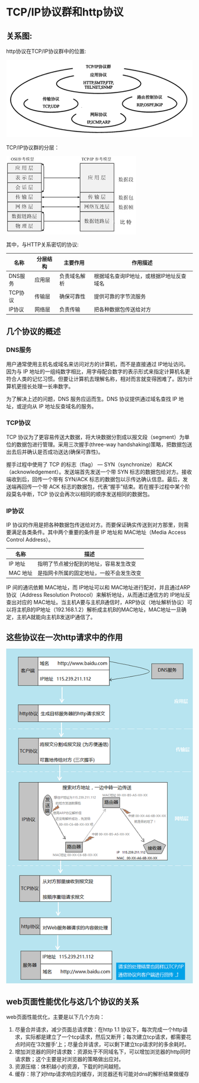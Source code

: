 # TCP/IP协议群和http协议

## 关系图:

http协议在TCP/IP协议群中的位置:

![](./imgs/20180616/tcpip.png)

TCP/IP协议群的分层：

![](./imgs/20180616/tcpip1.png)

其中，与HTTP关系密切的协议:

|名称|分层结构|主要作用|作用描述|
|---|---|---|---|
|DNS服务|应用层|负责域名解析|根据域名查询IP地址，或根据IP地址反查域名|
|TCP协议|传输层|确保可靠性|提供可靠的字节流服务|
|IP协议|网络层|负责传输|把各种数据包传送给对方|

## 几个协议的概述

### DNS服务

用户通常使用主机名或域名来访问对方的计算机，而不是直接通过 IP地址访问。因为与 IP 地址的一组纯数字相比，用字母配合数字的表示形式来指定计算机名更符合人类的记忆习惯。但要让计算机去理解名称，相对而言就变得困难了。因为计算机更擅长处理一长串数字。 

为了解决上述的问题，DNS 服务应运而生。DNS 协议提供通过域名查找 IP 地址，或逆向从 IP 地址反查域名的服务。

### TCP协议

TCP 协议为了更容易传送大数据，将大块数据分割成以报文段（segment）为单位的数据包进行管理。采用三次握手(three-way handshaking)策略，把数据包送出去后并确认是否成功送达(确保可靠性)。

握手过程中使用了 TCP 的标志（flag） — SYN（synchronize） 和ACK（acknowledgement）。发送端首先发送一个带 SYN 标志的数据包给对方。接收端收到后，回传一个带有 SYN/ACK 标志的数据包以示传达确认信息。最后，发送端再回传一个带 ACK 标志的数据包，代表“握手”结束。若在握手过程中某个阶段莫名中断，TCP 协议会再次以相同的顺序发送相同的数据包。 

### IP协议

IP 协议的作用是把各种数据包传送给对方。而要保证确实传送到对方那里，则需要满足各类条件。其中两个重要的条件是 IP 地址和 MAC地址（Media Access Control Address）。

|名称|描述|
|---|---|
|IP 地址|指明了节点被分配到的地址，容易发生改变|
|MAC 地址|是指网卡所属的固定地址，一般不会发生改变|

IP 间的通讯依赖 MAC地址，而 IP地址可以和 MAC地址进行配对，并且通过ARP协议（Address Resolution Protocol）来解析地址，从而通过通信方的 IP地址反查出对应的 MAC地址。当主机A要与主机B通信时，ARP协议（地址解析协议）可以将主机B的IP地址（192.168.1.2）解析成主机B的MAC地址，MAC地址一旦确定，主机A就能向主机B发送IP通信了。

## 这些协议在一次http请求中的作用

![](./imgs/20180616/tcpip3.png)

## web页面性能优化与这几个协议的关系

web页面性能优化，主要是以下几个方向：

1. 尽量合并请求，减少页面总请求数：在http 1.1 协议下，每次完成一个http请求，实际都是建立了一个tcp请求，然后又断开；每次建立tcp请求，都需要花点时间在‘3次握手’上；尽量合并请求，可以剩下建立tcp请求时的多余耗时。
1. 增加浏览器的同时请求数：资源处于不同域名下，可以增加浏览器的http同时请求数；这个主要是对浏览器的策略做出应对。
1. 资源压缩：体积越小的资源，下载的时间越短。
1. 缓存：除了对http请求响应的缓存，浏览器还有可能对dns的解析结果做缓存

